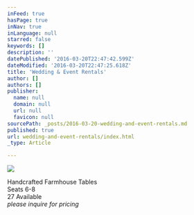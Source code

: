 ```yaml
---
inFeed: true
hasPage: true
inNav: true
inLanguage: null
starred: false
keywords: []
description: ''
datePublished: '2016-03-20T22:47:42.599Z'
dateModified: '2016-03-20T22:47:25.618Z'
title: 'Wedding & Event Rentals'
author: []
authors: []
publisher:
  name: null
  domain: null
  url: null
  favicon: null
sourcePath: _posts/2016-03-20-wedding-and-event-rentals.md
published: true
url: wedding-and-event-rentals/index.html
_type: Article

---
```

![](https://the-grid-user-content.s3-us-west-2.amazonaws.com/a3a40ccb-211a-486e-bf38-d4fefa1aaa24.jpg)

Handcrafted Farmhouse Tables   
Seats 6-8   
27 Available   
_please inquire for pricing_